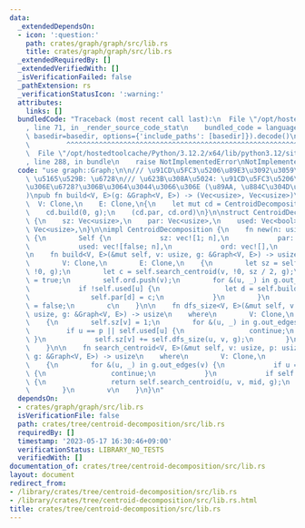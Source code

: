 ```yaml
---
data:
  _extendedDependsOn:
  - icon: ':question:'
    path: crates/graph/graph/src/lib.rs
    title: crates/graph/graph/src/lib.rs
  _extendedRequiredBy: []
  _extendedVerifiedWith: []
  _isVerificationFailed: false
  _pathExtension: rs
  _verificationStatusIcon: ':warning:'
  attributes:
    links: []
  bundledCode: "Traceback (most recent call last):\n  File \"/opt/hostedtoolcache/Python/3.12.2/x64/lib/python3.12/site-packages/onlinejudge_verify/documentation/build.py\"\
    , line 71, in _render_source_code_stat\n    bundled_code = language.bundle(stat.path,\
    \ basedir=basedir, options={'include_paths': [basedir]}).decode()\n          \
    \         ^^^^^^^^^^^^^^^^^^^^^^^^^^^^^^^^^^^^^^^^^^^^^^^^^^^^^^^^^^^^^^^^^^^^^^^^^^^^^^^^^\n\
    \  File \"/opt/hostedtoolcache/Python/3.12.2/x64/lib/python3.12/site-packages/onlinejudge_verify/languages/rust.py\"\
    , line 288, in bundle\n    raise NotImplementedError\nNotImplementedError\n"
  code: "use graph::Graph;\n\n/// \u91CD\u5FC3\u5206\u89E3\u3092\u3059\u308B\n///\
    \ \u5165\u529B: \u6728\n/// \u623B\u308A\u5024: \u91CD\u5FC3\u5206\u89E3\u5F8C\
    \u306E\u6728?\u306B\u3064\u3044\u3066\u306E (\u89AA, \u884C\u304D\u304C\u3051\u9806\
    )\npub fn build<V, E>(g: &Graph<V, E>) -> (Vec<usize>, Vec<usize>)\nwhere\n  \
    \  V: Clone,\n    E: Clone,\n{\n    let mut cd = CentroidDecomposition::new(g.size());\n\
    \    cd.build(0, g);\n    (cd.par, cd.ord)\n}\n\nstruct CentroidDecomposition\
    \ {\n    sz: Vec<usize>,\n    par: Vec<usize>,\n    used: Vec<bool>,\n    ord:\
    \ Vec<usize>,\n}\n\nimpl CentroidDecomposition {\n    fn new(n: usize) -> Self\
    \ {\n        Self {\n            sz: vec![1; n],\n            par: vec![!0; n],\n\
    \            used: vec![false; n],\n            ord: vec![],\n        }\n    }\n\
    \n    fn build<V, E>(&mut self, v: usize, g: &Graph<V, E>) -> usize\n    where\n\
    \        V: Clone,\n        E: Clone,\n    {\n        let sz = self.dfs_size(v,\
    \ !0, g);\n        let c = self.search_centroid(v, !0, sz / 2, g);\n        self.used[c]\
    \ = true;\n        self.ord.push(v);\n        for &(u, _) in g.out_edges(v) {\n\
    \            if !self.used[u] {\n                let d = self.build(u, g);\n \
    \               self.par[d] = c;\n            }\n        }\n        self.used[c]\
    \ = false;\n        c\n    }\n\n    fn dfs_size<V, E>(&mut self, v: usize, p:\
    \ usize, g: &Graph<V, E>) -> usize\n    where\n        V: Clone,\n        E: Clone,\n\
    \    {\n        self.sz[v] = 1;\n        for &(u, _) in g.out_edges(v) {\n   \
    \         if u == p || self.used[u] {\n                continue;\n           \
    \ }\n            self.sz[v] += self.dfs_size(u, v, g);\n        }\n        self.sz[v]\n\
    \    }\n\n    fn search_centroid<V, E>(&mut self, v: usize, p: usize, mid: usize,\
    \ g: &Graph<V, E>) -> usize\n    where\n        V: Clone,\n        E: Clone,\n\
    \    {\n        for &(u, _) in g.out_edges(v) {\n            if u == p || self.used[u]\
    \ {\n                continue;\n            }\n            if self.sz[u] > mid\
    \ {\n                return self.search_centroid(u, v, mid, g);\n            }\n\
    \        }\n        v\n    }\n}\n"
  dependsOn:
  - crates/graph/graph/src/lib.rs
  isVerificationFile: false
  path: crates/tree/centroid-decomposition/src/lib.rs
  requiredBy: []
  timestamp: '2023-05-17 16:30:46+09:00'
  verificationStatus: LIBRARY_NO_TESTS
  verifiedWith: []
documentation_of: crates/tree/centroid-decomposition/src/lib.rs
layout: document
redirect_from:
- /library/crates/tree/centroid-decomposition/src/lib.rs
- /library/crates/tree/centroid-decomposition/src/lib.rs.html
title: crates/tree/centroid-decomposition/src/lib.rs
---
```

